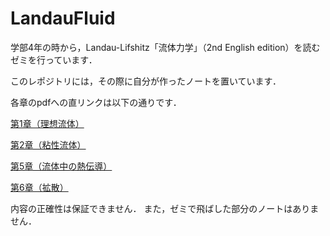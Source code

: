# LandauFluid
学部4年の時から，Landau-Lifshitz「流体力学」（2nd English edition）を読むゼミを行っています．

このレポジトリには，その際に自分が作ったノートを置いています．

各章のpdfへの直リンクは以下の通りです．

[第1章（理想流体）](./Chap1/Chap1.pdf)

[第2章（粘性流体）](./Chap2/Chap2.pdf)

[第5章（流体中の熱伝導）](./Chap5/Chap5.pdf)

[第6章（拡散）](./Chap6/Chap6.pdf)

内容の正確性は保証できません．
また，ゼミで飛ばした部分のノートはありません．
